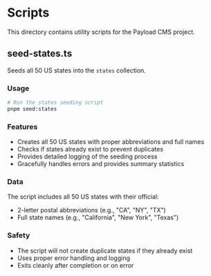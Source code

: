 # Scripts

This directory contains utility scripts for the Payload CMS project.

## seed-states.ts

Seeds all 50 US states into the `states` collection.

### Usage

```bash
# Run the states seeding script
pnpm seed:states
```

### Features

- Creates all 50 US states with proper abbreviations and full names
- Checks if states already exist to prevent duplicates
- Provides detailed logging of the seeding process
- Gracefully handles errors and provides summary statistics

### Data

The script includes all 50 US states with their official:

- 2-letter postal abbreviations (e.g., "CA", "NY", "TX")
- Full state names (e.g., "California", "New York", "Texas")

### Safety

- The script will not create duplicate states if they already exist
- Uses proper error handling and logging
- Exits cleanly after completion or on error
